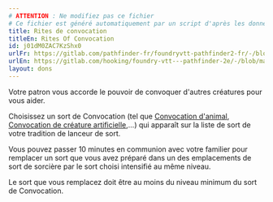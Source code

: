 ```yaml
---
# ATTENTION : Ne modifiez pas ce fichier
# Ce fichier est généré automatiquement par un script d'après les données du module Foundry VTT officiel et de sa traduction
title: Rites de convocation
titleEn: Rites Of Convocation
id: j01dM0ZAC7KzShx0
urlFr: https://gitlab.com/pathfinder-fr/foundryvtt-pathfinder2-fr/-/blob/master/data/feats/j01dM0ZAC7KzShx0.htm
urlEn: https://gitlab.com/hooking/foundry-vtt---pathfinder-2e/-/blob/master/packs/data/feats.db/rites-of-convocation.json
layout: dons
---
```

Votre patron vous accorde le pouvoir de convoquer d'autres créatures pour vous aider.

Choisissez un sort de Convocation (tel que [Convocation d'animal](../sorts/convocation-d-animal.html), [Convocation de créature artificielle](../sorts/convocation-de-créature-artificielle.html),...) qui apparaît sur la liste de sort de votre tradition de lanceur de sort.

Vous pouvez passer 10 minutes en communion avec votre familier pour remplacer un sort que vous avez préparé dans un des emplacements de sort de sorcière par le sort choisi intensifié au même niveau.

Le sort que vous remplacez doit être au moins du niveau minimum du sort de Convocation.
